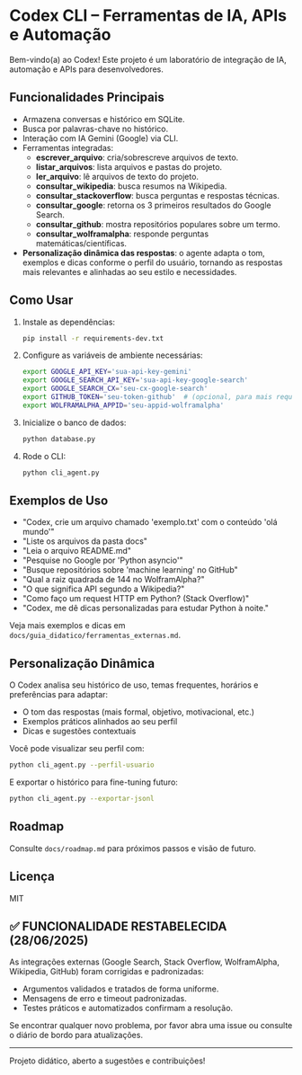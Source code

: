 # Codex CLI – Ferramentas de IA, APIs e Automação

Bem-vindo(a) ao Codex! Este projeto é um laboratório de integração de IA, automação e APIs para desenvolvedores.

## Funcionalidades Principais
- Armazena conversas e histórico em SQLite.
- Busca por palavras-chave no histórico.
- Interação com IA Gemini (Google) via CLI.
- Ferramentas integradas:
  - **escrever_arquivo**: cria/sobrescreve arquivos de texto.
  - **listar_arquivos**: lista arquivos e pastas do projeto.
  - **ler_arquivo**: lê arquivos de texto do projeto.
  - **consultar_wikipedia**: busca resumos na Wikipedia.
  - **consultar_stackoverflow**: busca perguntas e respostas técnicas.
  - **consultar_google**: retorna os 3 primeiros resultados do Google Search.
  - **consultar_github**: mostra repositórios populares sobre um termo.
  - **consultar_wolframalpha**: responde perguntas matemáticas/científicas.
- **Personalização dinâmica das respostas**: o agente adapta o tom, exemplos e dicas conforme o perfil do usuário, tornando as respostas mais relevantes e alinhadas ao seu estilo e necessidades.

## Como Usar
1. Instale as dependências:
   ```bash
   pip install -r requirements-dev.txt
   ```
2. Configure as variáveis de ambiente necessárias:
   ```bash
   export GOOGLE_API_KEY='sua-api-key-gemini'
   export GOOGLE_SEARCH_API_KEY='sua-api-key-google-search'
   export GOOGLE_SEARCH_CX='seu-cx-google-search'
   export GITHUB_TOKEN='seu-token-github'  # (opcional, para mais requisições)
   export WOLFRAMALPHA_APPID='seu-appid-wolframalpha'
   ```
3. Inicialize o banco de dados:
   ```bash
   python database.py
   ```
4. Rode o CLI:
   ```bash
   python cli_agent.py
   ```

## Exemplos de Uso
- "Codex, crie um arquivo chamado 'exemplo.txt' com o conteúdo 'olá mundo'"
- "Liste os arquivos da pasta docs"
- "Leia o arquivo README.md"
- "Pesquise no Google por 'Python asyncio'"
- "Busque repositórios sobre 'machine learning' no GitHub"
- "Qual a raiz quadrada de 144 no WolframAlpha?"
- "O que significa API segundo a Wikipedia?"
- "Como faço um request HTTP em Python? (Stack Overflow)"
- "Codex, me dê dicas personalizadas para estudar Python à noite."

Veja mais exemplos e dicas em `docs/guia_didatico/ferramentas_externas.md`.

## Personalização Dinâmica
O Codex analisa seu histórico de uso, temas frequentes, horários e preferências para adaptar:
- O tom das respostas (mais formal, objetivo, motivacional, etc.)
- Exemplos práticos alinhados ao seu perfil
- Dicas e sugestões contextuais

Você pode visualizar seu perfil com:
```bash
python cli_agent.py --perfil-usuario
```
E exportar o histórico para fine-tuning futuro:
```bash
python cli_agent.py --exportar-jsonl
```

## Roadmap
Consulte `docs/roadmap.md` para próximos passos e visão de futuro.

## Licença
MIT

## ✅ FUNCIONALIDADE RESTABELECIDA (28/06/2025)

As integrações externas (Google Search, Stack Overflow, WolframAlpha, Wikipedia, GitHub) foram corrigidas e padronizadas:

- Argumentos validados e tratados de forma uniforme.
- Mensagens de erro e timeout padronizadas.
- Testes práticos e automatizados confirmam a resolução.

Se encontrar qualquer novo problema, por favor abra uma issue ou consulte o diário de bordo para atualizações.

---

Projeto didático, aberto a sugestões e contribuições!
